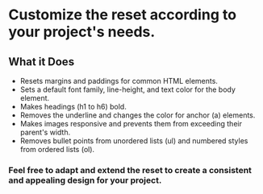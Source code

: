 # Customize the reset according to your project's needs.
## What it Does

- Resets margins and paddings for common HTML elements.
- Sets a default font family, line-height, and text color for the body element.
- Makes headings (h1 to h6) bold.
- Removes the underline and changes the color for anchor (a) elements.
- Makes images responsive and prevents them from exceeding their parent's width.
- Removes bullet points from unordered lists (ul) and numbered styles from ordered lists (ol).

### Feel free to adapt and extend the reset to create a consistent and appealing design for your project. 
